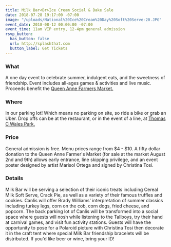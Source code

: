 ```yaml
---
title: Milk Bar<Br>Ice Cream Social & Bake Sale
date: 2018-07-28 19:17:00 -07:00
image: "/uploads/National%20Ice%20Cream%20Day%20Soft%20Serve-20.JPG"
event_date: 2018-08-12 00:00:00 -07:00
event_time: 11am VIP entry, 12-4pm general admission
rsvp_button:
  has_button: false
  url: http://splashthat.com
  button_label: Get Tickets
---
```


### What

A one day event to celebrate summer, indulgent eats, and the sweetness of friendship. Event includes all-ages games & activities and live music. Proceeds benefit the [Queen Anne Farmers Market.](https://qafma.net/)

### Where

In our parking lot! Which means no parking on site, so ride a bike or grab an Uber. Drop offs can be at the restaurant, or in the event of a line, at [Thomas C Wales Park. ](https://www.google.com/maps/place/Thomas+C.+Wales+Park/@47.6404319,-122.3473135,17z/data=!3m1!4b1!4m5!3m4!1s0x5490151a867fe2f5:0x8e0f0f853d36b65!8m2!3d47.6404319!4d-122.3451248)

### Price

General admission is free. Menu prices range from $4 - $10. A fifty dollar donation to the Queen Anne Farmer's Market (for sale at the market August 2nd and 9th) allows early entrance, line skipping privilege, and an event poster designed by artist Marisol Ortega and signed by Christina Tosi.

### Details

Milk Bar will be serving a selection of their iconic treats including Cereal Milk Soft Serve, Crack Pie, as well as a variety of their famous truffles and cookies. Canlis will offer Brady Williams' interpretation of summer classics including turkey legs, corn on the cob, corn dogs, fried cheese, and popcorn. The back parking lot of Canlis will be transformed into a social space where guests will nosh while listening to the Tallboys, try their hand at carnival games, and visit fun activity stations. Guests will have the opportunity to pose for a Polaroid picture with Christina Tosi then decorate it in the craft tent where special Milk Bar friendship bracelets will be distributed. If you'd like beer or wine, bring your ID!
